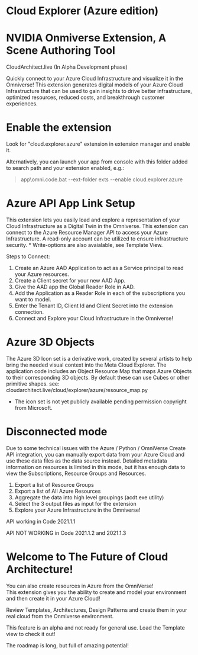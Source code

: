 # Cloud Explorer (Azure edition)
# NVIDIA Onmiverse Extension, A Scene Authoring Tool

CloudArchitect.live
(In Alpha Development phase)

Quickly connect to your Azure Cloud Infrastructure and visualize it in the Omniverse!
This extension generates digital models of your Azure Cloud Infrastructure that can be used to gain insights to drive better infrastructure, optimized resources, reduced costs, and breakthrough customer experiences.

# Enable the extension

Look for "cloud.explorer.azure" extension in extension manager and enable it. 

Alternatively, you can launch your app from console with this folder added to search path and your extension enabled, e.g.:

> app\omni.code.bat --ext-folder exts --enable cloud.explorer.azure

# Azure API App Link Setup

This extension lets you easily load and explore a representation of your Cloud Infrastructure as a Digital Twin in the Omniverse. This extension can connect to the Azure Resource Manager API to access your Azure Infrastructure. A read-only account can be utilized to ensure infrastructure security.  * Write-options are also avaialable, see Template View.

Steps to Connect:
1. Create an Azure AAD Application to act as a Service principal to read your Azure resources.
2. Create a Client secret for your new AAD App.
3. Give the AAD app the Global Reader Role in AAD.
4. Add the Application as a Reader Role in each of the subscriptions you want to model.
5. Enter the Tenant ID, Client Id and Client Secret into the extension connection.
6. Connect and Explore your Cloud Infrastructure in the Omniverse!

# Azure 3D Objects

The Azure 3D Icon set is a derivative work, created by several artists to help bring the needed visual context into the Meta Cloud Explorer.  The application code includes an Object Resource Map that maps Azure Objects to their corresponding 3D objects.  By default these can use Cubes or other primitive shapes.  see: cloudarchitect.live/cloud/explorer/azure/resource_map.py  

* The icon set is not yet publicly available pending permission copyright from Microsoft.


# Disconnected mode

Due to some technical issues with the Azure / Python / OmniVerse Create API integration, you can manually export data from your Azure Cloud and use these data files as the data source instead.  Detailed metadata information on resources is limited in this mode, but it has enough data to view the Subscriptions, Resource Groups and Resources.

1. Export a list of Resource Groups
2. Export a list of All Azure Resources
3. Aggregate the data into high level groupings (acdt.exe utility)
4. Select the 3 output files as input for the extension
5. Explore your Azure Infrastructure in the Omniverse!

API working in Code 2021.1.1

API NOT WORKING in Code 2021.1.2 and 2021.1.3

# Welcome to The Future of Cloud Architecture!

You can also create resources in Azure from the OmniVerse!  
This extension gives you the ability to create and model your environment and then create it in your Azure Cloud!

Review Templates, Architectures, Design Patterns and create them in your real cloud from the Onmiverse environment.  

This feature is an alpha and not ready for general use.
Load the Template view to check it out!

The roadmap is long, but full of amazing potential!

